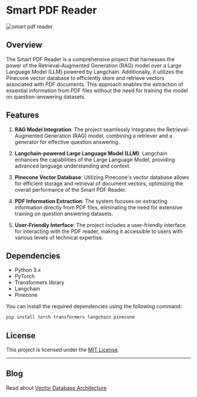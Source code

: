 # Smart PDF Reader

![smart pdf reader](/screenshots/![image](https://github.com/user-attachments/assets/b5b02c43-a9b7-41c0-93bd-7bee6d6922ca)
)

## Overview

The Smart PDF Reader is a comprehensive project that harnesses the power of the Retrieval-Augmented Generation (RAG) model over a Large Language Model (LLM) powered by Langchain. Additionally, it utilizes the Pinecone vector database to efficiently store and retrieve vectors associated with PDF documents. This approach enables the extraction of essential information from PDF files without the need for training the model on question-answering datasets.

## Features

1. **RAG Model Integration**: The project seamlessly integrates the Retrieval-Augmented Generation (RAG) model, combining a retriever and a generator for effective question answering.

2. **Langchain-powered Large Language Model (LLM)**: Langchain enhances the capabilities of the Large Language Model, providing advanced language understanding and context.

3. **Pinecone Vector Database**: Utilizing Pinecone's vector database allows for efficient storage and retrieval of document vectors, optimizing the overall performance of the Smart PDF Reader.

4. **PDF Information Extraction**: The system focuses on extracting information directly from PDF files, eliminating the need for extensive training on question answering datasets.

5. **User-Friendly Interface**: The project includes a user-friendly interface for interacting with the PDF reader, making it accessible to users with various levels of technical expertise.

## Dependencies

- Python 3.x
- PyTorch
- Transformers library
- Langchain
- Pinecone

You can install the required dependencies using the following command:

```bash
pip install torch transformers langchain pinecone
```


## License

This project is licensed under the [MIT License](LICENSE).

---

## Blog
Read about [Vector Database Architecture](https://arshad-kazi.com/vector-database-and-its-architecture/)
